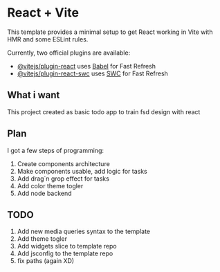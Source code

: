 # React + Vite

This template provides a minimal setup to get React working in Vite with HMR and some ESLint rules.

Currently, two official plugins are available:

- [@vitejs/plugin-react](https://github.com/vitejs/vite-plugin-react/blob/main/packages/plugin-react/README.md) uses [Babel](https://babeljs.io/) for Fast Refresh
- [@vitejs/plugin-react-swc](https://github.com/vitejs/vite-plugin-react-swc) uses [SWC](https://swc.rs/) for Fast Refresh


## What i want
This project created as basic todo app to train fsd design with react

## Plan
I got a few steps of programming:
1. Create components architecture
2. Make components usable, add logic for tasks
3. Add drag`n grop effect for tasks
4. Add color theme togler
5. Add node backend


## TODO
1. Add new media queries syntax to the template
2. Add theme togler
3. Add widgets slice to template repo
4. Add jsconfig to the template repo
5. fix paths (again XD)